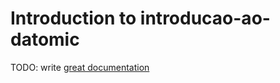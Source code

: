 # Introduction to introducao-ao-datomic

TODO: write [great documentation](http://jacobian.org/writing/what-to-write/)
